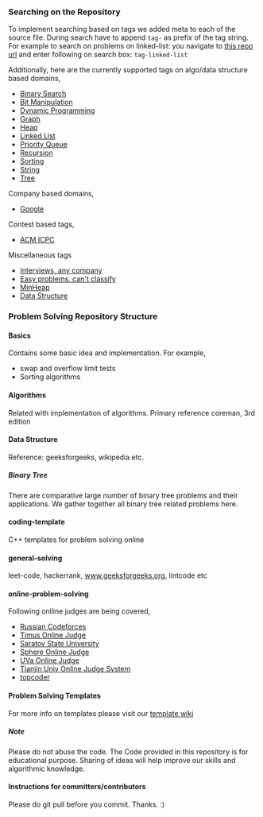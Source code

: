 ### Searching on the Repository
To implement searching based on tags we added meta to each of the source file. During search have to append `tag-` as prefix of the tag string. For example to search on problems on linked-list: you navigate to [this repo url](https://github.com/atiq-cs/Problem-Solving/) and enter following on search box: `tag-linked-list`

Additionally, here are the currently supported tags on algo/data structure based domains,
 * [Binary Search](https://github.com/atiq-cs/Problem-Solving/search?q=tag-binary-search)
 * [Bit Manipulation](https://github.com/atiq-cs/Problem-Solving/search?utf8=%E2%9C%93&q=tag-bitwise)
 * [Dynamic Programming](https://github.com/atiq-cs/Problem-Solving/search?utf8=%E2%9C%93&q=tag-dynamic-programming)
 * [Graph](https://github.com/atiq-cs/Problem-Solving/search?q=tag-graph)
 * [Heap](https://github.com/atiq-cs/Problem-Solving/search?q=tag-heap)
 * [Linked List](https://github.com/atiq-cs/Problem-Solving/search?utf8=%E2%9C%93&q=tag-linked-list)
 * [Priority Queue](https://github.com/atiq-cs/Problem-Solving/search?utf8=%E2%9C%93&q=tag-priority-queue)
 * [Recursion](https://github.com/atiq-cs/Problem-Solving/search?utf8=%E2%9C%93&q=tag-recursion)
 * [Sorting](https://github.com/atiq-cs/Problem-Solving/search?utf8=%E2%9C%93&q=tag-sorting)
 * [String](https://github.com/atiq-cs/Problem-Solving/search?utf8=%E2%9C%93&q=tag-string)
 * [Tree](https://github.com/atiq-cs/Problem-Solving/search?q=tag-tree)

Company based domains,
 * [Google](https://github.com/atiq-cs/Problem-Solving/search?utf8=%E2%9C%93&q=tag-google)

Contest based tags,
 * [ACM ICPC](https://github.com/atiq-cs/Problem-Solving/search?utf8=%E2%9C%93&q=tag-acm-icpc)
 
Miscellaneous tags
 * [Interviews, any company](https://github.com/atiq-cs/Problem-Solving/search?utf8=%E2%9C%93&q=tag-interviews)
 * [Easy problems, can't classify](https://github.com/atiq-cs/Problem-Solving/search?utf8=%E2%9C%93&q=tag-easy)
 * [MinHeap](https://github.com/atiq-cs/Problem-Solving/search?q=tag-minheap)
 * [Data Structure](https://github.com/atiq-cs/Problem-Solving/search?utf8=%E2%9C%93&q=tag-data-structure)
 
### Problem Solving Repository Structure
#### Basics
Contains some basic idea and implementation.
For example,
 * swap and overflow limit tests
 * Sorting algorithms

#### Algorithms
Related with implementation of algorithms. Primary reference coreman, 3rd edition

#### Data Structure
Reference: geeksforgeeks, wikipedia etc.

##### Binary Tree
There are comparative large number of binary tree problems and their applications. We gather together all binary tree related problems here.

#### coding-template
C++ templates for problem solving online

#### general-solving
leet-code, hackerrank, www.geeksforgeeks.org, lintcode etc

#### online-problem-solving
Following onlline judges are being covered,
 * [Russian Codeforces](http://codeforces.com/)
 * [Timus Online Judge](http://acm.timus.ru/problemset.aspx)
 * [Saratov State University](http://acm.sgu.ru/problemset.php?show_volumes)
 * [Sphere Online Judge](http://www.spoj.com/problems/)
 * [UVa Online Judge](https://uva.onlinejudge.org/)
 * [Tianjin Univ Online Judge System](http://acm.tju.edu.cn/toj/problem.html)
 * [topcoder](http://community.topcoder.com/tc?module=ProblemArchive)

#### Problem Solving Templates
For more info on templates please visit our [template wiki](https://github.com/atiq-cs/Problem-Solving/wiki/Templates) 

##### Note
Please do not abuse the code.
The Code provided in this repository is for educational purpose. Sharing of ideas will help improve our skills and algorithmic knowledge.

#### Instructions for committers/contributors
Please do git pull before you commit. Thanks. :)
